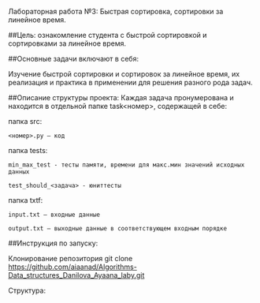 Лабораторная работа №3: Быстрая сортировка, сортировки за линейное время.

##Цель: ознакомление студента с быстрой сортировкой и сортировками за линейное время.

##Основные задачи включают в себя:

 Изучение быстрой сортировки и сортировок за линейное время, их реализация и практика в применении для решения разного рода задач.


##Описание структуры проекта:
 Каждая задача пронумерована и находится в отдельной папке task<номер>, содержащей в себе:

папка src:

    <номер>.py — код
 

папка tests:

    min_max_test - тесты памяти, времени для макс.мин значений исходных данных

    test_should_<задача> - юниттесты

папка txtf:
  
    input.txt — входные данные
 
    output.txt — выходные данные в соответствующем входным порядке

##Инструкция по запуску:

Клонирование репозитория
git clone https://github.com/aiaanad/Algorithms-Data_structures_Danilova_Ayaana_laby.git


Структура:




